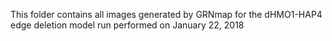 This folder contains all images generated by GRNmap for the dHMO1-HAP4 edge deletion model run performed on January 22, 2018
